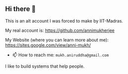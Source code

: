 ## Hi there 👋

This is an alt account I was forced to make by IIT-Madras.

My real account is: https://github.com/annimukherjee

My Website (where you can learn more about me): https://sites.google.com/view/anni-mukh/


- 📫 How to reach me: `mukh.aniruddha@gmail.com`


I like to build systems that help people.

<!--
**23f1003186/23f1003186** is a ✨ _special_ ✨ repository because its `README.md` (this file) appears on your GitHub profile.

Here are some ideas to get you started:

- 🔭 I’m currently working on ...
- 🌱 I’m currently learning ...
- 👯 I’m looking to collaborate on ...
- 🤔 I’m looking for help with ...
- 💬 Ask me about ...
- 📫 How to reach me: ...
- 😄 Pronouns: ...
- ⚡ Fun fact: ...
-->
